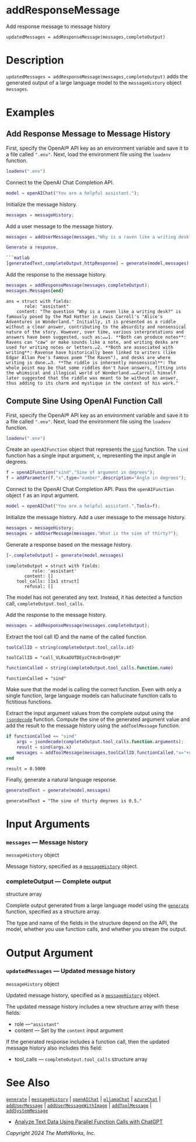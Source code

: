
# addResponseMessage

Add response message to message history


`updatedMessages = addResponseMessage(messages,completeOutput)`

# Description

`updatedMessages = addResponseMessage(messages,completeOutput)` adds the generated output of a large language model to the `messageHistory` object `messages`.

# Examples
## Add Response Message to Message History

First, specify the OpenAI® API key as an environment variable and save it to a file called `".env"`. Next, load the environment file using the `loadenv` function.

```matlab
loadenv(".env")
```

Connect to the OpenAI Chat Completion API.

```matlab
model = openAIChat("You are a helpful assistant.");
```

Initialize the message history.

```matlab
messages = messageHistory;
```

Add a user message to the message history.

```matlab
messages = addUserMessage(messages,"Why is a raven like a writing desk?");

Generate a response.

```matlab
[generatedText,completeOutput,httpResponse] = generate(model,messages);
```

Add the response to the message history.

```matlab
messages = addResponseMessage(messages,completeOutput);
messages.Messages{end}
```

```matlabTextOutput
ans = struct with fields:
       role: "assistant"
    content: "The question "Why is a raven like a writing desk?" is famously posed by the Mad Hatter in Lewis Carroll's "Alice's Adventures in Wonderland." Initially, it is presented as a riddle without a clear answer, contributing to the absurdity and nonsensical nature of the story. However, over time, various interpretations and answers have been suggested, such as:↵↵1. **Both can produce notes**: Ravens can "caw" or make sounds like a note, and writing desks are used for writing notes or letters.↵2. **Both are associated with writing**: Ravense have historically been linked to writers (like Edgar Allan Poe's famous poem "The Raven"), and desks are where writing is done.↵3. **The riddle is inherently nonsensical**: The whole point may be that some riddles don't have answers, fitting into the whimsical and illogical world of Wonderland.↵↵Carroll himself later suggested that the riddle was meant to be without an answer, thus adding to its charm and mystique in the context of his work."

```
## Compute Sine Using OpenAI Function Call

First, specify the OpenAI® API key as an environment variable and save it to a file called `".env"`. Next, load the environment file using the `loadenv` function.

```matlab
loadenv(".env")
```

Create an `openAIFunction` object that represents the [`sind`](https://www.mathworks.com/help/matlab/ref/sind.html) function. The `sind` function has a single input argument, `x`, representing the input angle in degrees.

```matlab
f = openAIFunction("sind","Sine of argument in degrees");
f = addParameter(f,"x",type="number",description="Angle in degrees");
```

Connect to the OpenAI Chat Completion API. Pass the `openAIFunction` object `f` as an input argument.

```matlab
model = openAIChat("You are a helpful assistant.",Tools=f);
```

Initialize the message history. Add a user message to the message history.

```matlab
messages = messageHistory;
messages = addUserMessage(messages,"What is the sine of thirty?");
```

Generate a response based on the message history.

```matlab
[~,completeOutput] = generate(model,messages)
```

```matlabTextOutput
completeOutput = struct with fields:
          role: 'assistant'
       content: []
    tool_calls: [1x1 struct]
       refusal: []

```

The model has not generated any text. Instead, it has detected a function call, `completeOutput.tool_calls`.


Add the response to the message history.

```matlab
messages = addResponseMessage(messages,completeOutput);
```

Extract the tool call ID and the name of the called function.

```matlab
toolCallID = string(completeOutput.tool_calls.id)
```

```matlabTextOutput
toolCallID = "call_VLRxaOUTDEyzCY4c8rDnq0jM"
```

```matlab
functionCalled = string(completeOutput.tool_calls.function.name)
```

```matlabTextOutput
functionCalled = "sind"
```

Make sure that the model is calling the correct function. Even with only a single function, large language models can hallucinate function calls to fictitious functions.


Extract the input argument values from the complete output using the [`jsondecode`](https://www.mathworks.com/help/matlab/ref/jsondecode.html) function. Compute the sine of the generated argument value and add the result to the message history using the `addToolMessage` function.

```matlab
if functionCalled == "sind"
    args = jsondecode(completeOutput.tool_calls.function.arguments);
    result = sind(args.x)
    messages = addToolMessage(messages,toolCallID,functionCalled,"x="+result);
end
```

```matlabTextOutput
result = 0.5000
```

Finally, generate a natural language response.

```matlab
generatedText = generate(model,messages)
```

```matlabTextOutput
generatedText = "The sine of thirty degrees is 0.5."
```
# Input Arguments
### `messages` — Message history

`messageHistory` object


Message history, specified as a [`messageHistory`](messageHistory.md) object.

### completeOutput — Complete output

structure array


Complete output generated from a large language model using the [`generate`](generate.md) function, specified as a structure array. 


The type and name of the fields in the structure depend on the API, the model, whether you use function calls, and whether you stream the output.

# Output Argument
### `updatedMessages` — Updated message history

`messageHistory` object


Updated message history, specified as a [`messageHistory`](messageHistory.md) object. 


The updated message history includes a new structure array with these fields:

-  role —`"assistant"` 
-  content — Set by the `content` input argument 

If the generated response includes a function call, then the updated message history also includes this field:

-  tool\_calls — `completeOutput.tool_calls` structure array 
# See Also

[`generate`](generate.md) | [`messageHistory`](messageHistory.md) | [`openAIChat`](openAIChat.md) | [`ollamaChat`](ollamaChat.md) | [`azureChat`](azureChat.md) | [`addUserMessage`](addUserMessage.md) | [`addUserMessageWithImage`](addUserMessageWithImage.md) | [`addToolMessage`](addToolMessage.md) | [`addSystemMessage`](addSystemMessage.md)

-  [Analyze Text Data Using Parallel Function Calls with ChatGPT](../../examples/AnalyzeTextDataUsingParallelFunctionCallwithChatGPT.md) 

*Copyright 2024 The MathWorks, Inc.*

